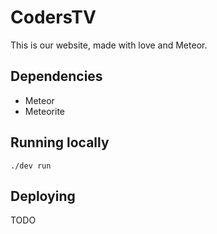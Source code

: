 # CodersTV

This is our website, made with love and Meteor.

## Dependencies

* Meteor
* Meteorite

## Running locally

`./dev run`

## Deploying

TODO
